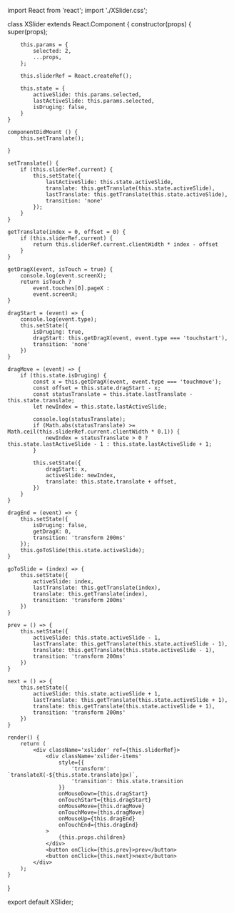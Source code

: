 import React from 'react';
import './XSlider.css';

class XSlider extends React.Component {
    constructor(props) {
        super(props);

        this.params = {
            selected: 2,
            ...props,
        };

        this.sliderRef = React.createRef();

        this.state = {
            activeSlide: this.params.selected,
            lastActiveSlide: this.params.selected,
            isDruging: false,
        }
    }

    componentDidMount () {
        this.setTranslate();

    }

    setTranslate() {
        if (this.sliderRef.current) {
            this.setState({
                lastActiveSlide: this.state.activeSlide,
                translate: this.getTranslate(this.state.activeSlide),
                lastTranslate: this.getTranslate(this.state.activeSlide),
                transition: 'none'
            });
        }
    }

    getTranslate(index = 0, offset = 0) {
        if (this.sliderRef.current) {
            return this.sliderRef.current.clientWidth * index - offset
        }
    }

    getDragX(event, isTouch = true) {
        console.log(event.screenX);
        return isTouch ?
            event.touches[0].pageX :
            event.screenX;
    }

    dragStart = (event) => {
        console.log(event.type);
        this.setState({ 
            isDruging: true,
            dragStart: this.getDragX(event, event.type === 'touchstart'),
            transition: 'none'
        })
    }

    dragMove = (event) => {
        if (this.state.isDruging) {
            const x = this.getDragX(event, event.type === 'touchmove');
            const offset = this.state.dragStart - x;
            const statusTranslate = this.state.lastTranslate - this.state.translate;
            let newIndex = this.state.lastActiveSlide;

            console.log(statusTranslate);
            if (Math.abs(statusTranslate) >= Math.ceil(this.sliderRef.current.clientWidth * 0.1)) {
                newIndex = statusTranslate > 0 ? this.state.lastActiveSlide - 1 : this.state.lastActiveSlide + 1;
            }
            
            this.setState({
                dragStart: x,
                activeSlide: newIndex,
                translate: this.state.translate + offset,
            })
        }
    }

    dragEnd = (event) => {
        this.setState({ 
            isDruging: false,
            getDragX: 0,
            transition: 'transform 200ms'
        });
        this.goToSlide(this.state.activeSlide);
    }

    goToSlide = (index) => {
        this.setState({
            activeSlide: index,
            lastTranslate: this.getTranslate(index),
            translate: this.getTranslate(index),
            transition: 'transform 200ms'
        })
    }

    prev = () => {
        this.setState({
            activeSlide: this.state.activeSlide - 1,
            lastTranslate: this.getTranslate(this.state.activeSlide - 1),
            translate: this.getTranslate(this.state.activeSlide - 1),
            transition: 'transform 200ms'
        })
    }

    next = () => {
        this.setState({
            activeSlide: this.state.activeSlide + 1,
            lastTranslate: this.getTranslate(this.state.activeSlide + 1),
            translate: this.getTranslate(this.state.activeSlide + 1),
            transition: 'transform 200ms'
        })
    }

    render() {
        return (
            <div className='xslider' ref={this.sliderRef}>
                <div className='xslider-items'
                    style={{
                        'transform': `translateX(-${this.state.translate}px)`,
                        'transition': this.state.transition
                    }}
                    onMouseDown={this.dragStart}
                    onTouchStart={this.dragStart}
                    onMouseMove={this.dragMove}
                    onTouchMove={this.dragMove}
                    onMouseUp={this.dragEnd}
                    onTouchEnd={this.dragEnd}
                >
                    {this.props.children}
                </div>
                <button onClick={this.prev}>prev</button>
                <button onClick={this.next}>next</button>
            </div>
        );
    }
}

export default XSlider;
